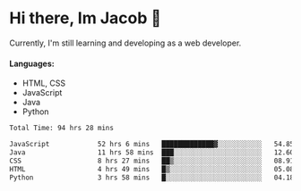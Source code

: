 # Hi there, Im Jacob 👋
Currently, I'm still learning and developing as a web developer.

#### Languages:
- HTML, CSS
- JavaScript
- Java
- Python

<!--START_SECTION:waka-->

```txt
Total Time: 94 hrs 28 mins

JavaScript            52 hrs 6 mins   █████████████▓░░░░░░░░░░░   54.85 %
Java                  11 hrs 58 mins  ███░░░░░░░░░░░░░░░░░░░░░░   12.60 %
CSS                   8 hrs 27 mins   ██▒░░░░░░░░░░░░░░░░░░░░░░   08.91 %
HTML                  4 hrs 49 mins   █▒░░░░░░░░░░░░░░░░░░░░░░░   05.08 %
Python                3 hrs 58 mins   █░░░░░░░░░░░░░░░░░░░░░░░░   04.18 %
```

<!--END_SECTION:waka-->
